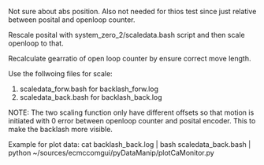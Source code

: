 Not sure about abs position. Also not needed for thios test since just relative between posital and openloop counter.

Rescale posital with system_zero_2/scaledata.bash script and then scale openloop to that.

Recalculate gearratio of open loop counter by ensure correct move length.

Use the follwoing files for scale:
1. scaledata_forw.bash for backlash_forw.log
2. scaledata_back.bash for backlash_back.log

NOTE: The two scaling function only have different offsets so that motion is initiated with 0 error between openloop counter and posital encoder. This to make the backlash more visible.

Example for plot data:
cat backlash_back.log | bash scaledata_back.bash | python ~/sources/ecmccomgui/pyDataManip/plotCaMonitor.py 

